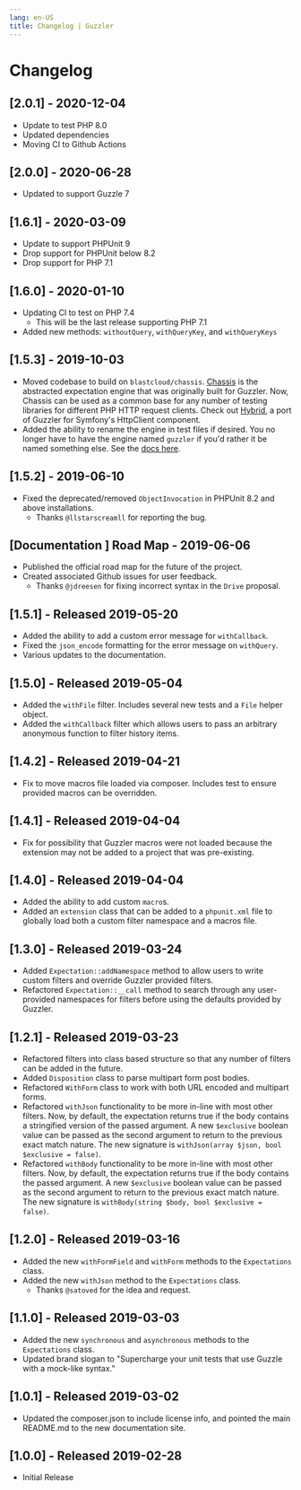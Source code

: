 ```yaml
---
lang: en-US
title: Changelog | Guzzler
---
```

# Changelog

## [2.0.1] - 2020-12-04
- Update to test PHP 8.0
- Updated dependencies
- Moving CI to Github Actions

## [2.0.0] - 2020-06-28
- Updated to support Guzzle 7

## [1.6.1] - 2020-03-09
- Update to support PHPUnit 9
- Drop support for PHPUnit below 8.2
- Drop support for PHP 7.1

## [1.6.0] - 2020-01-10
- Updating CI to test on PHP 7.4
  - This will be the last release supporting PHP 7.1
- Added new methods: `withoutQuery`, `withQueryKey`, and `withQueryKeys`

## [1.5.3] - 2019-10-03
- Moved codebase to build on `blastcloud/chassis`. [Chassis](https://github.com/blastcloud/guzzler) is the abstracted expectation engine that was originally built for Guzzler. Now, Chassis can be used as a common base for any number of testing libraries for different PHP HTTP request clients. Check out [Hybrid](https://hybrid.guzzler.dev), a port of Guzzler for Symfony's HttpClient component.
- Added the ability to rename the engine in test files if desired. You no longer have to have the engine named `guzzler` if you'd rather it be named something else. See the [docs here](https://guzzler.dev/getting-started/#custom-engine-name).

## [1.5.2] - 2019-06-10
- Fixed the deprecated/removed `ObjectInvocation` in PHPUnit 8.2 and above installations.
    - Thanks `@llstarscreamll` for reporting the bug.

## [Documentation ] Road Map - 2019-06-06
- Published the official road map for the future of the project.
- Created associated Github issues for user feedback.
    - Thanks `@jdreesen` for fixing incorrect syntax in the `Drive` proposal.

## [1.5.1] - Released 2019-05-20

- Added the ability to add a custom error message for `withCallback`.
- Fixed the `json_encode` formatting for the error message on `withQuery`.
- Various updates to the documentation. 

## [1.5.0] - Released 2019-05-04

- Added the `withFile` filter. Includes several new tests and a `File` helper object.
- Added the `withCallback` filter which allows users to pass an arbitrary anonymous function to filter history items.

## [1.4.2] - Released 2019-04-21

- Fix to move macros file loaded via composer. Includes test to ensure provided macros can be overridden.

## [1.4.1] - Released 2019-04-04

- Fix for possibility that Guzzler macros were not loaded because the extension may not be added to a project that was pre-existing.

## [1.4.0] - Released 2019-04-04

- Added the ability to add custom `macro`s.
- Added an `extension` class that can be added to a `phpunit.xml` file to globally load both a custom filter namespace and a macros file.

## [1.3.0] - Released 2019-03-24

- Added `Expectation::addNamespace` method to allow users to write custom filters and override Guzzler provided filters.
- Refactored `Expectation::__call` method to search through any user-provided namespaces for filters before using the defaults provided by Guzzler.

## [1.2.1] - Released 2019-03-23

- Refactored filters into class based structure so that any number of filters can be added in the future.
- Added `Disposition` class to parse multipart form post bodies.
- Refactored `WithForm` class to work with both URL encoded and multipart forms.
- Refactored `withJson` functionality to be more in-line with most other filters. Now, by default, the expectation returns true if the body contains a stringified version of the passed argument. A new `$exclusive` boolean value can be passed as the second argument to return to the previous exact match nature. The new signature is `withJson(array $json, bool $exclusive = false)`.
- Refactored `withBody` functionality to be more in-line with most other filters. Now, by default, the expectation returns true if the body contains the passed argument. A new `$exclusive` boolean value can be passed as the second argument to return to the previous exact match nature. The new signature is `withBody(string $body, bool $exclusive = false)`.

## [1.2.0] - Released 2019-03-16

- Added the new `withFormField` and `withForm` methods to the `Expectations` class.
- Added the new `withJson` method to the `Expectations` class.
    - Thanks `@satoved` for the idea and request.

## [1.1.0] - Released 2019-03-03

- Added the new `synchronous` and `asynchronous` methods to the `Expectations` class.
- Updated brand slogan to "Supercharge your unit tests that use Guzzle with a mock-like syntax."

## [1.0.1] - Released 2019-03-02

- Updated the composer.json to include license info, and pointed the main README.md to the new documentation site.

## [1.0.0] - Released 2019-02-28

- Initial Release